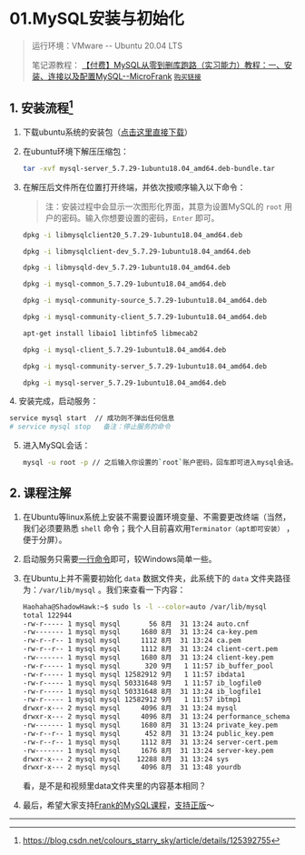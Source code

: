 # 01.MySQL安装与初始化

> 运行环境：VMware -- Ubuntu 20.04 LTS
>
> 笔记源教程： [【付费】MySQL从零到删库跑路（实习能力）教程：一、安装、连接以及配置MySQL--MicroFrank](https://www.yuque.com/books/share/ddbdba56-dc9f-4997-9e18-d9e69309d343/cnbmkg) [`购买链接`](https://item.taobao.com/item.htm?spm=a1z10.1-c.w4004-19115282022.7.4fe07608Ag58vY&id=617388485926)

## 1. 安装流程[^1]

1. 下载ubuntu系统的安装包（[点击这里直接下载](https://cdn.mysql.com/archives/mysql-5.7/mysql-server_5.7.29-1ubuntu18.04_amd64.deb-bundle.tar)）

2. 在ubuntu环境下解压压缩包：

   ```bash
   tar -xvf mysql-server_5.7.29-1ubuntu18.04_amd64.deb-bundle.tar
   ```

3. 在解压后文件所在位置打开终端，并依次按顺序输入以下命令：

   > 注：安装过程中会显示一次图形化界面，其意为设置MySQL的 `root` 用户的密码。输入你想要设置的密码，`Enter` 即可。

   ```bash
   dpkg -i libmysqlclient20_5.7.29-1ubuntu18.04_amd64.deb
   
   dpkg -i libmysqlclient-dev_5.7.29-1ubuntu18.04_amd64.deb
   
   dpkg -i libmysqld-dev_5.7.29-1ubuntu18.04_amd64.deb
   
   dpkg -i mysql-common_5.7.29-1ubuntu18.04_amd64.deb
   
   dpkg -i mysql-community-source_5.7.29-1ubuntu18.04_amd64.deb
   
   dpkg -i mysql-community-client_5.7.29-1ubuntu18.04_amd64.deb
   
   apt-get install libaio1 libtinfo5 libmecab2
   
   dpkg -i mysql-client_5.7.29-1ubuntu18.04_amd64.deb 
   
   dpkg -i mysql-community-server_5.7.29-1ubuntu18.04_amd64.deb
   
   dpkg -i mysql-server_5.7.29-1ubuntu18.04_amd64.deb
   ```
<div id='1-4'></div>
4. 安装完成，启动服务：

   ```bash
   service mysql start	// 成功则不弹出任何信息
   # service mysql stop   备注：停止服务的命令
   ```

5. 进入MySQL会话：

   ```bash
   mysql -u root -p	// 之后输入你设置的`root`账户密码，回车即可进入mysql会话。
   ```


## 2. 课程注解

1. 在Ubuntu等linux系统上安装不需要设置环境变量、不需要更改终端（当然，我们必须要熟悉 `shell` 命令；我个人目前喜欢用`Terminator（apt即可安装）` ，便于分屏）。

2. 启动服务只需要[一行命令](#1-4)即可，较Windows简单一些。

3. 在Ubuntu上并不需要初始化 `data` 数据文件夹，此系统下的 `data` 文件夹路径为：`/var/lib/mysql` 。我们来查看一下内容：

   ```bash
   Haohaha@ShadowHawk:~$ sudo ls -l --color=auto /var/lib/mysql
   total 122944
   -rw-r----- 1 mysql mysql       56 8月  31 13:24 auto.cnf
   -rw------- 1 mysql mysql     1680 8月  31 13:24 ca-key.pem
   -rw-r--r-- 1 mysql mysql     1112 8月  31 13:24 ca.pem
   -rw-r--r-- 1 mysql mysql     1112 8月  31 13:24 client-cert.pem
   -rw------- 1 mysql mysql     1680 8月  31 13:24 client-key.pem
   -rw-r----- 1 mysql mysql      320 9月   1 11:57 ib_buffer_pool
   -rw-r----- 1 mysql mysql 12582912 9月   1 11:57 ibdata1
   -rw-r----- 1 mysql mysql 50331648 9月   1 11:57 ib_logfile0
   -rw-r----- 1 mysql mysql 50331648 8月  31 13:24 ib_logfile1
   -rw-r----- 1 mysql mysql 12582912 9月   1 11:57 ibtmp1
   drwxr-x--- 2 mysql mysql     4096 8月  31 13:24 mysql
   drwxr-x--- 2 mysql mysql     4096 8月  31 13:24 performance_schema
   -rw------- 1 mysql mysql     1680 8月  31 13:24 private_key.pem
   -rw-r--r-- 1 mysql mysql      452 8月  31 13:24 public_key.pem
   -rw-r--r-- 1 mysql mysql     1112 8月  31 13:24 server-cert.pem
   -rw------- 1 mysql mysql     1676 8月  31 13:24 server-key.pem
   drwxr-x--- 2 mysql mysql    12288 8月  31 13:24 sys
   drwxr-x--- 2 mysql mysql     4096 8月  31 13:48 yourdb
   ```

   看，是不是和视频里data文件夹里的内容基本相同？

4. 最后，希望大家支持[Frank的MySQL课程](https://www.yuque.com/books/share/ddbdba56-dc9f-4997-9e18-d9e69309d343/cnbmkg)，[支持正版](https://item.taobao.com/item.htm?spm=a1z10.1-c.w4004-19115282022.7.4fe07608Ag58vY&id=617388485926)～

---

[^1]:https://blog.csdn.net/colours_starry_sky/article/details/125392755
